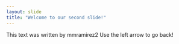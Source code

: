 ```yaml
---
layout: slide
title: "Welcome to our second slide!"
---
```

This text was written by mmramirez2
Use the left arrow to go back!
